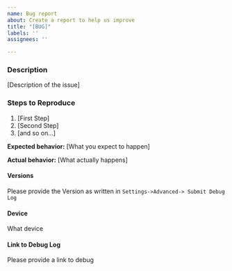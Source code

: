 ```yaml
---
name: Bug report
about: Create a report to help us improve
title: "[BUG]"
labels: ''
assignees: ''

---
```


### Description

[Description of the issue]

### Steps to Reproduce

1. [First Step]
2. [Second Step]
3. [and so on...]

**Expected behavior:** [What you expect to happen]

**Actual behavior:** [What actually happens]

#### Versions

Please provide the Version as written in `Settings->Advanced-> Submit Debug Log`

#### Device
What device

#### Link to Debug Log
Please provide a link to debug
